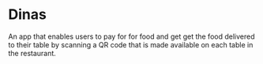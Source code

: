 # Dinas
An app that enables users to pay for for food and get get the food delivered to their table by scanning a QR code that is made available on each table in the restaurant.
